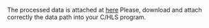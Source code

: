 The processed data is attached at [here](https://drive.google.com/drive/folders/1if2CqTp3h-DQ5aghoV0mZAnzh-Rt_iTA?usp=sharing)
Please, download and attach correctly the data path into your C/HLS program.
